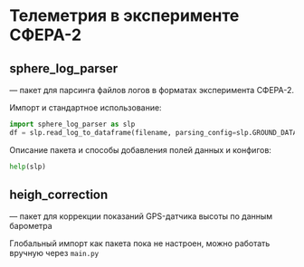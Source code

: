 # Телеметрия в эксперименте СФЕРА-2

## sphere_log_parser

— пакет для парсинга файлов логов в форматах эксперимента СФЕРА-2.

Импорт и стандартное использование:

```python
import sphere_log_parser as slp
df = slp.read_log_to_dataframe(filename, parsing_config=slp.GROUND_DATA_CONFIG, logging=True)
```

Описание пакета и способы добавления полей данных и конфигов:

```python
help(slp)
```

## heigh_correction

— пакет для коррекции показаний GPS-датчика высоты по данным барометра

Глобальный импорт как пакета пока не настроен, можно работать вручную через `main.py`
